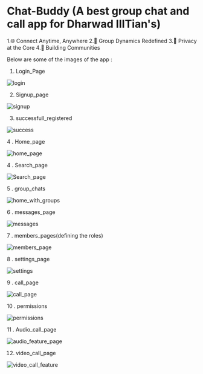 # Chat-Buddy (A best group chat and call app for Dharwad IIITian's)

1.🌐 Connect Anytime, Anywhere
2.👥 Group Dynamics Redefined
3.🔐 Privacy at the Core
4.🤝 Building Communities

Below are some of the images of the app : 

1. Login_Page

![login](https://github.com/Chava-Sai/Chat-Buddy/assets/129037829/3626916d-c15e-4387-b58f-92816cb675f3|width=100) 

2. Signup_page

![signup](https://github.com/Chava-Sai/Chat-Buddy/assets/129037829/1b6fb915-2729-4892-9277-b4e8fea64cd9)

3. successfull_registered

![success](https://github.com/Chava-Sai/Chat-Buddy/assets/129037829/1c7f5431-d7dd-45f8-ba79-072680010dac)

4 . Home_page

![home_page](https://github.com/Chava-Sai/Chat-Buddy/assets/129037829/0e459464-7683-49ff-988b-9dc3743cc14d)

4 . Search_page

![Search_page](https://github.com/Chava-Sai/Chat-Buddy/assets/129037829/06f0e627-563c-464f-8f6e-b59f04e188d4)

5 . group_chats

![home_with_groups](https://github.com/Chava-Sai/Chat-Buddy/assets/129037829/de44c93e-77d9-4c17-97f8-726ec3ec1be5)

6 . messages_page

![messages](https://github.com/Chava-Sai/Chat-Buddy/assets/129037829/82c615e3-060c-4439-ac82-5460273a2ae4)

7 . members_pages(defining the roles)

![members_page](https://github.com/Chava-Sai/Chat-Buddy/assets/129037829/260d8ec2-f67b-4915-9601-3dba0d3528f7)

8 . settings_page 

![settings](https://github.com/Chava-Sai/Chat-Buddy/assets/129037829/374f8d6b-f1ac-48f4-b223-cfaa36deec3b)

9 . call_page

![call_page](https://github.com/Chava-Sai/Chat-Buddy/assets/129037829/32c74c07-3a51-44cf-aaec-526855b34c5d)

10 . permissions

![permissions](https://github.com/Chava-Sai/Chat-Buddy/assets/129037829/70cf6ba2-9ee9-4c14-9688-e0b33764653e)

11 . Audio_call_page

![audio_feature_page](https://github.com/Chava-Sai/Chat-Buddy/assets/129037829/21e88f05-93e4-43cd-ad00-ffd1241a131a)

12. video_call_page

![video_call_feature](https://github.com/Chava-Sai/Chat-Buddy/assets/129037829/466e9b56-c25c-4e5e-baab-bd52becdef01)
